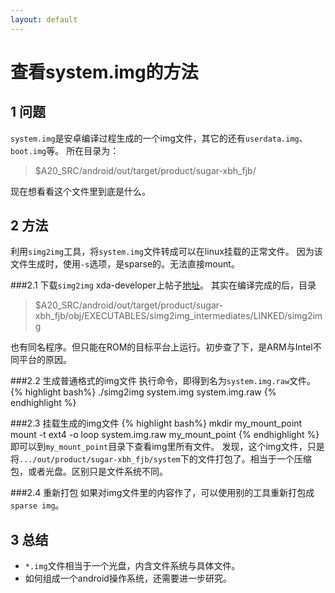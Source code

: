 ```yaml
---
layout: default
---
```


查看system.img的方法
=====================

1 问题
----------------------
`system.img`是安卓编译过程生成的一个img文件，其它的还有`userdata.img`、`boot.img`等。
所在目录为：
>$A20_SRC/android/out/target/product/sugar-xbh_fjb/

现在想看看这个文件里到底是什么。

2 方法
----------------------
利用`simg2img`工具，将`system.img`文件转成可以在linux挂载的正常文件。
因为该文件生成时，使用`-s`选项，是sparse的。无法直接mount。

###2.1 下载`simg2img`
xda-developer上帖子[地址][1]。
其实在编译完成的后，目录
>$A20_SRC/android/out/target/product/sugar-xbh_fjb/obj/EXECUTABLES/simg2img_intermediates/LINKED/simg2img

也有同名程序。但只能在ROM的目标平台上运行。初步查了下，是ARM与Intel不同平台的原因。

###2.2 生成普通格式的img文件
执行命令，即得到名为`system.img.raw`文件。
{% highlight bash%}
./simg2img system.img system.img.raw
{% endhighlight %}


###2.3 挂载生成的img文件
{% highlight bash%}
mkdir my_mount_point
mount -t ext4 -o loop system.img.raw my_mount_point
{% endhighlight %}
即可以到`my_mount_point`目录下查看img里所有文件。
发现，这个img文件，只是将`.../out/product/sugar-xbh_fjb/system`下的文件打包了。相当于一个压缩包，或者光盘。区别只是文件系统不同。

###2.4 重新打包
如果对img文件里的内容作了，可以使用别的工具重新打包成`sparse img`。


3 总结
-------------------
* `*.img`文件相当于一个光盘，内含文件系统与具体文件。
* 如何组成一个android操作系统，还需要进一步研究。



[1]:http://forum.xda-developers.com/showthread.php?t=1081239
